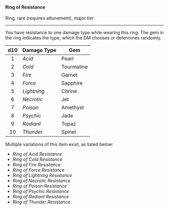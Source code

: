 #### Ring of Resistance

Ring, rare (requires attunement), major tier

---

You have resistance to one damage type while wearing this ring. The gem in the ring indicates the type, which the DM chooses or determines randomly.

| d10 | Damage Type | Gem        |
|:---:|-------------|------------|
|  1  | *Acid*      | Pearl      |
|  2  | *Cold*      | Tourmaline |
|  3  | *Fire*      | Garnet     |
|  4  | *Force*     | Sapphire   |
|  5  | *Lightning* | Citrine    |
|  6  | *Necrotic*  | Jet        |
|  7  | *Poison*    | Amethyst   |
|  8  | *Psychic*   | Jade       |
|  9  | *Radiant*   | Topaz      |
|  10 | *Thunder*   | Spinel     |

Multiple variations of this item exist, as listed below:

- *Ring of Acid Resistance*
- *Ring of Cold Resistance*
- *Ring of Fire Resistance*
- *Ring of Force Resistance*
- *Ring of Lightning Resistance*
- *Ring of Necrotic Resistance*
- *Ring of Poison Resistance*
- *Ring of Psychic Resistance*
- *Ring of Radiant Resistance*
- *Ring of Thunder Resistance*